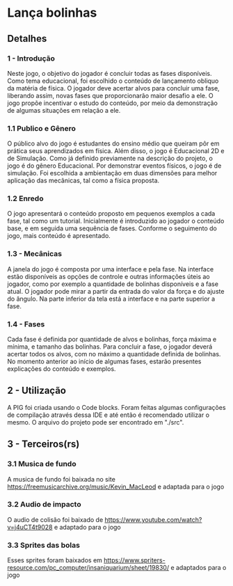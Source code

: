 # Lança bolinhas

## Detalhes

### 1 - Introdução

Neste jogo, o objetivo do jogador é concluir todas as fases disponíveis. Como tema educacional, foi escolhido o conteúdo de lançamento obliquo da matéria de física. O jogador deve acertar alvos para concluir uma fase, liberando assim, novas fases que proporcionarão maior desafio a ele. O jogo propõe incentivar o estudo do conteúdo, por meio da demonstração de algumas situações em relação a ele.

### 1.1 Publico e Gênero

O público alvo do jogo é estudantes do ensino médio que queiram pôr em prática seus aprendizados em física. Além disso, o jogo é Educacional 2D e de Simulação.
Como já definido previamente na descrição do projeto, o jogo é do gênero Educacional. Por demonstrar eventos físicos, o jogo é de simulação. Foi escolhida a ambientação em duas dimensões para melhor aplicação das mecânicas, tal como a física proposta.

### 1.2 Enredo

O jogo apresentará o conteúdo proposto em pequenos exemplos a cada fase, tal como um tutorial. Inicialmente é introduzido ao jogador o conteúdo base, e em seguida uma sequência de fases. Conforme o seguimento do jogo, mais conteúdo é apresentado.

### 1.3 - Mecânicas

A janela do jogo é composta por uma interface e pela fase. Na interface estão disponíveis as opções de controle e outras informações úteis ao jogador, como por exemplo a quantidade de bolinhas disponíveis e a fase atual. O jogador pode mirar a partir da entrada do valor da força e do ajuste do ângulo. Na parte inferior da tela está a interface e na parte superior a fase.

### 1.4 - Fases

Cada fase é definida por quantidade de alvos e bolinhas, força máxima e mínima, e tamanho das bolinhas. Para concluir a fase, o jogador deverá acertar todos os alvos, com no máximo a quantidade definida de bolinhas. No momento anterior ao início de algumas fases, estarão presentes explicações do conteúdo e exemplos.

## 2 - Utilização

A PIG foi criada usando o Code blocks. Foram feitas algumas configurações de compilação através dessa IDE e até então é recomendado utilizar o mesmo. O arquivo do projeto pode ser encontrado em "./src".

## 3 - Terceiros(rs)

### 3.1 Musica de fundo

A musica de fundo foi baixada no site https://freemusicarchive.org/music/Kevin_MacLeod e adaptada para o jogo

### 3.2 Audio de impacto

O audio de colisão foi baixado de https://www.youtube.com/watch?v=j4uCT4t9028 e adaptado para o jogo

### 3.3 Sprites das bolas

Esses sprites foram baixados em https://www.spriters-resource.com/pc_computer/insaniquarium/sheet/19830/ e adaptados para o jogo